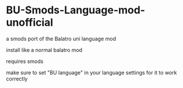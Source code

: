 # BU-Smods-Language-mod-unofficial
a smods port of the Balatro uni language mod

install like a normal balatro mod

requires smods

make sure to set "BU language" in your language settings for it to work correctly
